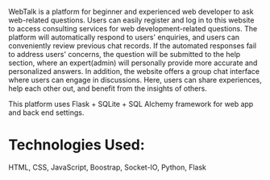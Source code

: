 WebTalk is a platform for beginner and experienced web developer to ask web-related questions. Users can easily register and log in to this website to access consulting services for web development-related questions. The platform will automatically respond to users' enquiries, and users can conveniently review previous chat records. If the automated responses fail to address users' concerns, the question will be submitted to the help section, where an expert(admin) will personally provide more accurate and personalized answers. In addition, the website offers a group chat interface where users can engage in discussions. Here, users can share experiences, help each other out, and benefit from the insights of others.

This platform uses Flask + SQLite + SQL Alchemy framework for web app and back end settings.

# Technologies Used:
HTML, CSS, JavaScript, Boostrap, Socket-IO, Python, Flask
